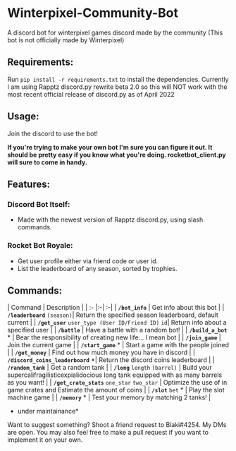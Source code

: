 # Winterpixel-Community-Bot
 A discord bot for winterpixel games discord made by the community (This bot is not officially made by Winterpixel)

## Requirements:
Run `pip install -r requirements.txt` to install the dependencies. Currently I am using Rapptz discord.py rewrite beta 2.0 so this will NOT work with the most recent official release of discord.py as of April 2022

## Usage: 

Join the discord to use the bot!

**If you're trying to make your own bot I'm sure you can figure it out. It should be pretty easy if you know what you're doing. rocketbot_client.py will sure to come in handy.**

## Features:

### Discord Bot Itself:
- Made with the newest version of Rapptz discord.py, using slash commands.

### Rocket Bot Royale:
- Get user profile either via friend code or user id.
- List the leaderboard of any season, sorted by trophies.

## Commands:
| Command | Description |
| :- |:-| :-|
| **`/bot_info`** | Get info about this bot |
| **`/leaderboard`** `(season)`| Return the specified season leaderboard, default current |
| **`/get_user`** `user_type (User ID/Friend ID)` `id`| Return info about a specified user |
| **`/battle`** | Have a battle with a random bot! |
| **`/build_a_bot`** * | Bear the responsibility of creating new life... I mean bot |
| **`/join_game`** | Join the current game |
| **`/start_game`** * | Start a game with the people joined |
| **`/get_money`** | Find out how much money you have in discord |
| **`/discord_coins_leaderboard`** *| Return the discord coins leaderboard |
| **`/random_tank`** | Get a random tank |
| **`/long`** `length` `(barrel)`  | Build your supercalifragilisticexpialidocious long tank equipped with as many barrels as you want! |
| **`/get_crate_stats`** `one_star` `two_star` | Optimize the use of in game crates and Estimate the amount of coins |
| **`/slot`** `bet` * | Play the slot machine game |
| **`/memory`** * | Test your memory by matching 2 tanks! |
- under maintainance*

Want to suggest something? Shoot a friend request to Blaki#4254. My DMs are open. You may also feel free to make a pull request if you want to implement it on your own.
